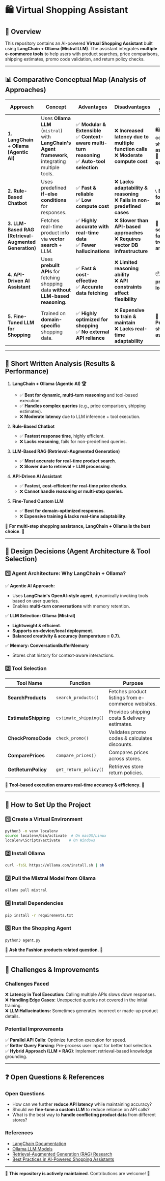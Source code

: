 # 🛍️ Virtual Shopping Assistant

## 📌 Overview
This repository contains an AI-powered **Virtual Shopping Assistant** built using **LangChain + Ollama (Mistral LLM)**. The assistant integrates **multiple e-commerce tools** to help users with product searches, price comparisons, shipping estimates, promo code validation, and return policy checks.

---

## 📊 Comparative Conceptual Map (Analysis of Approaches)

| **Approach** | **Concept** | **Advantages** | **Disadvantages** | **Use Case Suitability** |
|-------------|------------|---------------|------------------|--------------------|
| **1. LangChain + Ollama (Agentic AI)** | Uses **Ollama LLM** (`mistral`) with **LangChain's Agent framework**, integrating multiple tools. | ✅ **Modular & Extensible** <br> ✅ **Context-aware multi-turn reasoning** <br> ✅ **Auto-tool selection** | ❌ **Increased latency due to multiple function calls** <br> ❌ **Moderate compute cost** | 🛍️ **E-commerce shopping assistant** <br> 🛒 **Multi-step queries** |
| **2. Rule-Based Chatbot** | Uses predefined **if-else conditions** for responses. | ✅ **Fast & reliable** <br> ✅ **Low compute cost** | ❌ **Lacks adaptability & reasoning** <br> ❌ **Fails in non-predefined cases** | 📞 **Basic Q&A for customer service** |
| **3. LLM-Based RAG (Retrieval-Augmented Generation)** | Fetches real-time product info via **vector search** + LLM. | ✅ **Highly accurate with real-time data** <br> ✅ **Fewer hallucinations** | ❌ **Slower than API-based approaches** <br> ❌ **Requires vector DB infrastructure** | 🔎 **Product search & fashion trend analysis** |
| **4. API-Driven AI Assistant** | Uses **prebuilt APIs** for fetching shopping data **without LLM-based reasoning**. | ✅ **Fast & cost-effective** <br> ✅ **Accurate data fetching** | ❌ **Limited reasoning ability** <br> ❌ **API constraints affect flexibility** | 📦 **Real-time product lookup** |
| **5. Fine-Tuned LLM for Shopping** | Trained on **domain-specific** shopping data. | ✅ **Highly optimized for shopping** <br> ✅ **No external API reliance** | ❌ **Expensive to train & maintain** <br> ❌ **Lacks real-time adaptability** | 🧵 **Personalized shopping assistants** |

---

## 📄 Short Written Analysis (Results & Performance)

1. **LangChain + Ollama (Agentic AI) 🏆**
   - ✅ **Best for dynamic, multi-turn reasoning** and tool-based execution.
   - ✅ **Handles complex queries** (e.g., price comparison, shipping estimates).
   - ❌ **Moderate latency** due to LLM inference + tool execution.

2. **Rule-Based Chatbot**
   - ✅ **Fastest response time**, highly efficient.
   - ❌ **Lacks reasoning**, fails for non-predefined queries.

3. **LLM-Based RAG (Retrieval-Augmented Generation)**
   - ✅ **Most accurate for real-time product search**.
   - ❌ **Slower due to retrieval + LLM processing**.

4. **API-Driven AI Assistant**
   - ✅ **Fastest, cost-efficient for real-time price checks**.
   - ❌ **Cannot handle reasoning or multi-step queries**.

5. **Fine-Tuned Custom LLM**
   - ✅ **Best for domain-optimized responses**.
   - ❌ **Expensive training & lacks real-time adaptability**.

🔹 **For multi-step shopping assistance, LangChain + Ollama is the best choice**. 🚀

---

## 🎯 Design Decisions (Agent Architecture & Tool Selection)

### **1️⃣ Agent Architecture: Why LangChain + Ollama?**
✅ **Agentic AI Approach:**
- Uses **LangChain's OpenAI-style agent**, dynamically invoking tools based on user queries.
- Enables **multi-turn conversations** with memory retention.

✅ **LLM Selection: Ollama (Mistral)**
- **Lightweight & efficient**.
- **Supports on-device/local deployment**.
- **Balanced creativity & accuracy (temperature = 0.7).**

✅ **Memory: ConversationBufferMemory**
- Stores chat history for context-aware interactions.

### **2️⃣ Tool Selection**

| **Tool Name** | **Function** | **Purpose** |
|--------------|-------------|------------|
| **SearchProducts** | `search_products()` | Fetches product listings from e-commerce websites. |
| **EstimateShipping** | `estimate_shipping()` | Provides shipping costs & delivery estimates. |
| **CheckPromoCode** | `check_promo()` | Validates promo codes & calculates discounts. |
| **ComparePrices** | `compare_prices()` | Compares prices across stores. |
| **GetReturnPolicy** | `get_return_policy()` | Retrieves store return policies. |

🔹 **Tool-based execution ensures real-time accuracy & efficiency**. 🚀

---

## **📄 How to Set Up the Project**

### **1️⃣ Create a Virtual Environment**
```sh
python3 -m venv localenv
source localenv/bin/activate  # On macOS/Linux
localenv\Scripts\activate    # On Windows
```

### **2️⃣ Install Ollama**
```sh
curl -fsSL https://ollama.com/install.sh | sh
```

### **3️⃣ Pull the Mistral Model from Ollama**
```sh
ollama pull mistral
```

### **4️⃣ Install Dependencies**
```sh
pip install -r requirements.txt
```

### **5️⃣ Run the Shopping Agent**
```sh
python3 agent.py
```

🔹 **Ask the Fashion products related question**. 🚀



--- 

## 🚧 Challenges & Improvements

### **Challenges Faced**
❌ **Latency in Tool Execution:** Calling multiple APIs slows down responses.  
❌ **Handling Edge Cases:** Unexpected queries not covered in the initial training.  
❌ **LLM Hallucinations:** Sometimes generates incorrect or made-up product details.  

### **Potential Improvements**
✅ **Parallel API Calls**: Optimize function execution for speed.  
✅ **Better Query Parsing**: Pre-process user input for better tool selection.  
✅ **Hybrid Approach (LLM + RAG)**: Implement retrieval-based knowledge grounding.  

---

## ❓ Open Questions & References

### **Open Questions**
- How can we further **reduce API latency** while maintaining accuracy?
- Should we **fine-tune a custom LLM** to reduce reliance on API calls?
- What is the best way to **handle conflicting product data** from different stores?

### **References**
- [LangChain Documentation](https://python.langchain.com/)
- [Ollama LLM Models](https://ollama.ai/)
- [Retrieval-Augmented Generation (RAG) Research](https://arxiv.org/abs/2005.11401)
- [Best Practices in AI-Powered Shopping Assistants](https://arxiv.org/abs/2301.00892)

---

🔹 **This repository is actively maintained**. Contributions are welcome! 🚀
